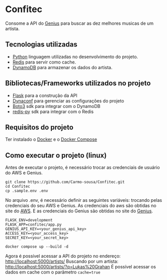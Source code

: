 # Confitec

Consome a API do [Genius](https://genius.com) para buscar as dez melhores musicas de um artista.

## Tecnologias utilizadas

- [Python](http://www.python.org) linguagem utilizadas no desenvolvimento do projeto.
- [Redis](https://redis.io/) para servir como cache.
- [DynamoDB](https://dynamodb.amazonaws.com/) para armazenar os dados do artista.

## Bibliotecas/Frameworks utilizados no projeto

- [Flask](https://flask.palletsprojects.com/) para a construção da API
- [Dynaconf](https://dynaconf.com/) para gerenciar as configurações do projeto
- [Boto3](https://aws.amazon.com/pt/sdk-for-python/) sdk para integrar com o DynamoDB
- [redis-py](https://redis-py.readthedocs.io/en/stable/) sdk para integrar com o Redis

## Requisitos do projeto

Ter instalado o [Docker](https://www.docker.com/) e o [Docker Compose](https://docs.docker.com/compose/install/)

## Como executar o projeto (linux)

Antes de executar o projeto, é necessário trocar as credenciais de usuário do AWS e Genius.

    git clone https://github.com/Carmo-sousa/Confitec.git
    cd Confitec
    cp .sample.env .env

No arquivo .env, é necessário definir as seguintes variáveis: trocando pelas credenciais do seu AWS e Genius.
As credenciais do aws são obtidas no site do [AWS](https://docs.aws.amazon.com/general/latest/gr/root-vs-iam.html). E as credenciais do Genius são obtidas no site do [Genius](https://genius.com/api-clients).

```env
FLASK_ENV=development
FLASK_APP=confitec/app.py
GENIUS_API_KEY=<your_genius_api_key>
ACCESS_KEY=<your_access_key>
SECRET_KEY=<your_secret_key>
```

    docker compose up --build -d

Agora é possível acessar a API do projeto no endereço: <http://localhost:5000/artists/>
Buscando por um artista: <http://localhost:5000/artists/?q=Lukas%20Grahan>
É possível acessar os dados em cache com o parâmetro `cache=true`
